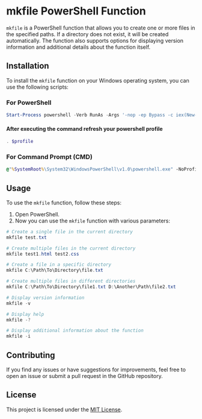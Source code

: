 # mkfile PowerShell Function

`mkfile` is a PowerShell function that allows you to create one or more files in the specified paths. If a directory does not exist, it will be created automatically. The function also supports options for displaying version information and additional details about the function itself.

## Installation

To install the `mkfile` function on your Windows operating system, you can use  the following scripts:

### For PowerShell

```powershell
Start-Process powershell -Verb RunAs -Args '-nop -ep Bypass -c iex(New-Object Net.WebClient).DownloadString("https://raw.githubusercontent.com/thecodermehedi/mkfile-powershell/main/mkfile.ps1");ac$p"`n.$PSScriptRoot\mkfile.ps1"'
```

#### After executing the command refresh your powershell profile

```powershell
. $profile
```

### For Command Prompt (CMD)

```cmd
@"%SystemRoot%\System32\WindowsPowerShell\v1.0\powershell.exe" -NoProfile -ExecutionPolicy Bypass -Command "[System.Net.ServicePointManager]::SecurityProtocol = [System.Net.ServicePointManager]::SecurityProtocol -bor 3072; Start-Process PowerShell -Verb RunAs -ArgumentList '-NoProfile -ExecutionPolicy Bypass -Command ""iex ((New-Object System.Net.WebClient).DownloadString(''https://raw.githubusercontent.com/thecodermehedi/mkfile-powershell/main/mkfile.ps1'')); Add-Content -Path $PROFILE -Value "`n. $env:USERPROFILE\Documents\WindowsPowerShell\mkfile.ps1""'"
```

## Usage

To use the `mkfile` function, follow these steps:

1. Open PowerShell.
2. Now you can use the `mkfile` function with various parameters:

```powershell
# Create a single file in the current directory
mkfile test.txt

# Create multiple files in the current directory
mkfile test1.html test2.css

# Create a file in a specific directory
mkfile C:\Path\To\Directory\file.txt

# Create multiple files in different directories
mkfile C:\Path\To\Directory\file1.txt D:\Another\Path\file2.txt

# Display version information
mkfile -v

# Display help
mkfile -?

# Display additional information about the function
mkfile -i
```

## Contributing

If you find any issues or have suggestions for improvements, feel free to open an issue or submit a pull request in the GitHub repository.

## License

This project is licensed under the [MIT License](LICENSE).
